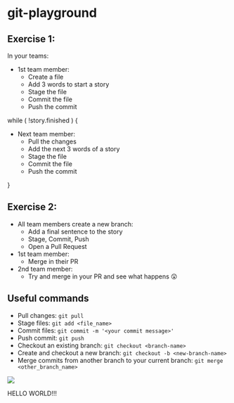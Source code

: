 # git-playground

## Exercise 1:

In your teams:
* 1st team member:
    * Create a file
    * Add 3 words to start a story
    * Stage the file
    * Commit the file
    * Push the commit

while ( !story.finished ) {
* Next team member:
    * Pull the changes
    * Add the next 3 words of a story
    * Stage the file
    * Commit the file
    * Push the commit
    
}

## Exercise 2:

* All team members create a new branch:
    * Add a final sentence to the story
    * Stage, Commit, Push
    * Open a Pull Request
* 1st team member:
    * Merge in their PR
* 2nd team member:
    * Try and merge in your PR and see what happens 😲

## Useful commands

* Pull changes: `git pull`
* Stage files: `git add <file_name>`
* Commit files: `git commit -m '<your commit message>'`
* Push commit: `git push`
* Checkout an existing branch: `git checkout <branch-name>`
* Create and checkout a new branch: `git checkout -b <new-branch-name>`
* Merge commits from another branch to your current branch: `git merge <other_branch_name>`

![](https://miro.medium.com/max/800/1*RTgn1s0GY8r0rSPsAzf8NQ.png)

HELLO WORLD!!!
